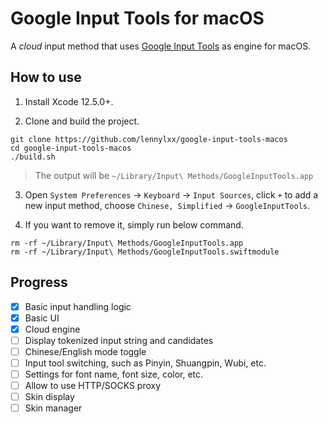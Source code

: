 # Google Input Tools for macOS

A *cloud* input method that uses [Google Input Tools](https://www.google.com/inputtools/) as engine for macOS.

## How to use

1. Install Xcode 12.5.0+.

2. Clone and build the project.

  ```
  git clone https://github.com/lennylxx/google-input-tools-macos
  cd google-input-tools-macos
  ./build.sh
  ``` 

> The output will be `~/Library/Input\ Methods/GoogleInputTools.app`

3. Open `System Preferences` -> `Keyboard` -> `Input Sources`, click `+` to add a new input method, choose `Chinese, Simplified` -> `GoogleInputTools`.

4. If you want to remove it, simply run below command.

  ```
  rm -rf ~/Library/Input\ Methods/GoogleInputTools.app
  rm -rf ~/Library/Input\ Methods/GoogleInputTools.swiftmodule
  ```

## Progress

- [x] Basic input handling logic
- [x] Basic UI
- [x] Cloud engine
- [ ] Display tokenized input string and candidates
- [ ] Chinese/English mode toggle
- [ ] Input tool switching, such as Pinyin, Shuangpin, Wubi, etc.
- [ ] Settings for font name, font size, color, etc.
- [ ] Allow to use HTTP/SOCKS proxy
- [ ] Skin display
- [ ] Skin manager
